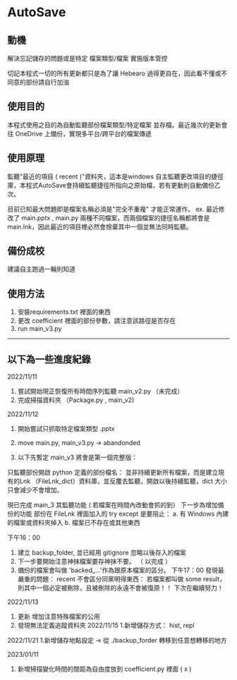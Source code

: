 # AutoSave

## 動機
解決忘記儲存的問題或是特定 檔案類型/檔案 實施版本管控

切記本程式一切的所有更新都只是為了讓 Hebearo 過得更自在，因此看不懂或不同意的部份請自行加油

## 使用目的
本程式使用之目的為自動監聽部份檔案類型/特定檔案 並存檔。最近幾次的更新會往 OneDrive 上備份，實現多平台/跨平台的檔案傳遞
## 使用原理

監聽"最近的項目 ( recent )"資料夾，這本是windows 自主監聽更改項目的捷徑庫，本程式AutoSave會持續監聽捷徑所指向之原始檔，若有更動則自動備份乙次。

目前已知最大問題即是檔案名稱必須是"完全不重複" 才能正常運作。
ex.
最近修改了 main.pptx , main.py 兩種不同檔案，而兩個檔案的捷徑名稱都將會是 main.lnk，因此最近的項目裡必然會捨棄其中一個並無法同時監聽。

## 備份成校
建議自主跑過一輪則知道

## 使用方法

1. 安裝requirements.txt 裡面的東西
2. 更改 coefficient 裡面的部份參數，請注意該路徑是否存在
3. run main_v3.py



------
## 以下為一些進度紀錄
2022/11/11
1. 嘗試開始現正恢復所有時間序列監聽 main_v2.py （未完成）
2. 完成掃描資料夾 （Package.py , main_v2)


2022/11/12
1. 開始嘗試只抓取特定檔案類型 .pptx
2. move main.py, main_v3.py -> abandonded

3. 以下先暫定 main_v3 將會是第一個完整版：

只監聽部份開啟 python 定義的部份檔名：
並非持續更新所有檔案，而是建立現有的Lnk （FileLnk_dict）資料庫，並反覆去監聽，開啟以後持續監聽，dict 大小只會減少不會增加。

現已完成 main_3 其監聽功能 ( 若檔案在時間內改動會抓的到）
下一步為增加備份的功能
部份在 FileLnk 裡面加入的 try except 是要阻止：
    a. 有 Windows 內建的檔案或資料夾掉入
    b. 檔案已不存在或其他東西

下午16：00
1. 建立 backup_folder, 並已經用 gitignore 忽略以後存入的檔案
2. 下一步要開始注意神抹檔案要存神抹不要。 （ 以完成 ）
3. 備份的檔案會叫做 'backed_...'作為跟原本檔案的區分。
下午17：00
發現最嚴重的問題：
 recent 不會區分同黨明得東西： 若檔案都叫做 some result，則其中一個必定被刪除，且被刪除的永遠不會被復原！！
下次在繼續努力！

2022/11/13
1. 更新 增加注意特殊檔案的公用
2. 發現無法定義追蹤資料夾
2022/11/15
1.新增儲存方式： hist, repl

2022/11/21
1.新增儲存地點設定 -> 從 ./backup_forder 轉移到任意想轉移的地方



2023/01/11
1. 新增掃描變化時間的間距為自由度放到 coefficient.py 裡面 ( x )
